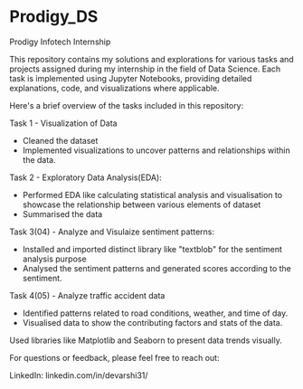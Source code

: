 # Prodigy_DS
Prodigy Infotech Internship

This repository contains my solutions and explorations for various tasks and projects assigned during my internship in the field of Data Science. Each task is implemented using Jupyter Notebooks, providing detailed explanations, code, and visualizations where applicable.

Here's a brief overview of the tasks included in this repository:

Task 1 - Visualization of Data
- Cleaned the dataset
- Implemented visualizations to uncover patterns and relationships within the data.

Task 2 - Exploratory Data Analysis(EDA):
- Performed EDA like calculating statistical analysis and visualisation to showcase the relationship between various elements of dataset
- Summarised the data
  
Task 3(04) - Analyze and Visulaize sentiment patterns:
- Installed and imported distinct library like "textblob" for the sentiment analysis purpose
- Analysed the sentiment patterns and generated scores according to the sentiment.

Task 4(05) - Analyze traffic accident data
- Identified patterns related to road conditions, weather, and time of day.
- Visualised data to show the contributing factors and stats of the data.
  
Used libraries like Matplotlib and Seaborn to present data trends visually.


For questions or feedback, please feel free to reach out:

LinkedIn: linkedin.com/in/devarshi31/

